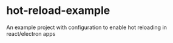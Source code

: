 # hot-reload-example
An example project with configuration to enable hot reloading in react/electron apps
